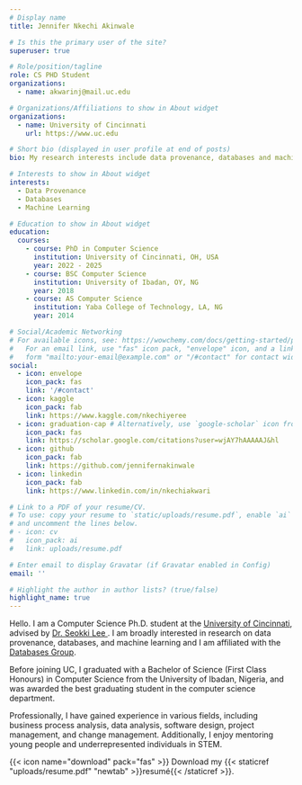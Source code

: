 ```yaml
---
# Display name
title: Jennifer Nkechi Akinwale

# Is this the primary user of the site?
superuser: true

# Role/position/tagline
role: CS PHD Student 
organizations:
  - name: akwarinj@mail.uc.edu

# Organizations/Affiliations to show in About widget
organizations:
  - name: University of Cincinnati
    url: https://www.uc.edu

# Short bio (displayed in user profile at end of posts)
bio: My research interests include data provenance, databases and machine learning

# Interests to show in About widget
interests:
  - Data Provenance
  - Databases
  - Machine Learning

# Education to show in About widget
education:
  courses:
    - course: PhD in Computer Science
      institution: University of Cincinnati, OH, USA
      year: 2022 - 2025
    - course: BSC Computer Science
      institution: University of Ibadan, OY, NG
      year: 2018
    - course: AS Computer Science
      institution: Yaba College of Technology, LA, NG
      year: 2014

# Social/Academic Networking
# For available icons, see: https://wowchemy.com/docs/getting-started/page-builder/#icons
#   For an email link, use "fas" icon pack, "envelope" icon, and a link in the
#   form "mailto:your-email@example.com" or "/#contact" for contact widget.
social:
  - icon: envelope
    icon_pack: fas
    link: '/#contact'
  - icon: kaggle
    icon_pack: fab
    link: https://www.kaggle.com/nkechiyeree
  - icon: graduation-cap # Alternatively, use `google-scholar` icon from `ai` icon pack
    icon_pack: fas
    link: https://scholar.google.com/citations?user=wjAY7hAAAAAJ&hl
  - icon: github
    icon_pack: fab
    link: https://github.com/jennifernakinwale
  - icon: linkedin
    icon_pack: fab
    link: https://www.linkedin.com/in/nkechiakwari

# Link to a PDF of your resume/CV.
# To use: copy your resume to `static/uploads/resume.pdf`, enable `ai` icons in `params.toml`,
# and uncomment the lines below.
# - icon: cv
#   icon_pack: ai
#   link: uploads/resume.pdf

# Enter email to display Gravatar (if Gravatar enabled in Config)
email: ''

# Highlight the author in author lists? (true/false)
highlight_name: true
---
```


Hello. 
I am a Computer Science Ph.D. student at the <a href = "https://www.uc.edu">University of Cincinnati</a>, advised by <a href = "https://researchdirectory.uc.edu/p/lee5sk"> Dr. Seokki Lee </a>. I am broadly interested in research on data provenance, databases, and machine learning and I am affiliated with the <a href = "https://sites.google.com/view/ucdbg/home?authuser=0">Databases Group</a>.

Before joining UC, I graduated with a Bachelor of Science (First Class Honours) in Computer Science from the University of Ibadan, Nigeria, and was awarded the best graduating student in the computer science department. 

Professionally, I have gained experience in various fields, including business process analysis, data analysis, software design, project management, and change management. Additionally, I enjoy mentoring young people and underrepresented individuals in STEM.

{{< icon name="download" pack="fas" >}} Download my {{< staticref "uploads/resume.pdf" "newtab" >}}resumé{{< /staticref >}}.
